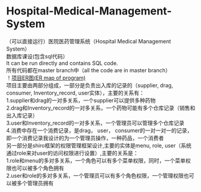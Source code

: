 # Hospital-Medical-Management-System
（可以直接运行）医院医药管理系统（Hospital Medical Management System）   
数据库课设(包含sql代码）  
It can be run directly and contains SQL code.  
所有代码都在master branch中（all the code are in master branch）    
！[项目ER图(ER map of program)](https://github.com/zhangjun640/Hospital-Medical-Management-System/blob/main/ER%E5%9B%BE.png "ER map of program")    
项目主要由两部分组成，一部分是负责出入库的记录的（supplier, drag, consumer, Inventory_record, user实体），主要的关系有：   
1.supplier和drag的一对多关系，一个supplier可以提供多种药物    
2.drag和Inventory_record的一对多关系，一个药物可能有多个仓库记录（销售和出入库记录）    
3.user和Inventory_record的一对多关系，一个管理员可以管理多个仓库记录   
4.消费中存在一个消费记录，是drag， user， consumer的一对一对一的记录，即一个消费记录我设计的为一个管理员操作，一种药品，一个消费者    
另一部分是shiro框架的权限管理框架设计,主要的实体是menu, role, user（系统通过role来对user的访问权限进行设置）,主要的关系是：    
1.role和menu的多对多关系，一个角色可以有多个菜单权限，同时，一个菜单权限也可以被多个角色拥有    
2.user和role的多对多关系，一个管理员可以有多个角色权限，一个管理权限也可以被多个管理员拥有
